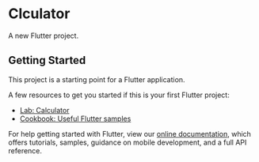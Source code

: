 # Clculator

A new Flutter project.

## Getting Started

This project is a starting point for a Flutter application.

A few resources to get you started if this is your first Flutter project:

- [Lab: Calculator](https://flutter.dev/docs/get-started/codelab)
- [Cookbook: Useful Flutter samples](https://flutter.dev/docs/cookbook)

For help getting started with Flutter, view our
[online documentation](https://flutter.dev/docs), which offers tutorials,
samples, guidance on mobile development, and a full API reference.
